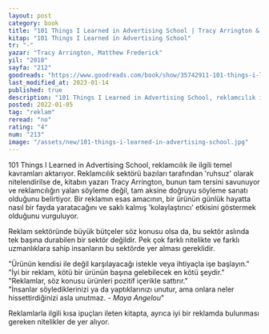 ```yaml
---
layout: post
category: book
title: "101 Things I Learned in Advertising School | Tracy Arrington & Matthew Frederick (Kitap)"
kitap: "101 Things I Learned in Advertising School"
tr: "-"
yazar: "Tracy Arrington, Matthew Frederick"
yil: "2018"
sayfa: "212"
goodreads: "https://www.goodreads.com/book/show/35742911-101-things-i-learned-in-advertising-school"
last_modified_at: 2023-01-14
published: true
description: "101 Things I Learned in Advertising School, reklamcılık ile ilgili temel kavramları aktarıyor. Reklamcılık sektörü bazıları tarafından 'ruhsuz' olarak nitelendirilse de, kitabın yazarı Tracy Arrington, bunun tam tersini savunuyor ve reklamcılığın yalan söyleme değil, tam aksine doğruyu söyleme sanatı olduğunu belirtiyor."
posted: 2022-01-05
tag: "reklam"
reread: "no"
rating: "4"
num: "213"
image: "/assets/new/101-things-i-learned-in-advertising-school.jpg"
---
```


101 Things I Learned in Advertising School, reklamcılık ile ilgili temel kavramları aktarıyor. Reklamcılık sektörü bazıları tarafından 'ruhsuz' olarak nitelendirilse de, kitabın yazarı Tracy Arrington, bunun tam tersini savunuyor ve reklamcılığın yalan söyleme değil, tam aksine doğruyu söyleme sanatı olduğunu belirtiyor. Bir reklamın esas amacının, bir ürünün günlük hayatta nasıl bir fayda yaratacağını ve saklı kalmış 'kolaylaştırıcı' etkisini göstermek olduğunu vurguluyor.

Reklam sektöründe büyük bütçeler söz konusu olsa da, bu sektör aslında tek başına durabilen bir sektör değildir. Pek çok farklı nitelikte ve farklı uzmanlıklara sahip insanların bu sektörde yer alması gereklidir.

"Ürünün kendisi ile değil karşılayacağı istekle veya ihtiyaçla işe başlayın."  
"İyi bir reklam, kötü bir ürünün başına gelebilecek en kötü şeydir."  
"Reklamlar, söz konusu ürünleri pozitif içerikle sattırır."  
"İnsanlar söylediklerinizi ya da yaptıklarınızı unutur, ama onlara neler hissettirdiğinizi asla unutmaz. - _Maya Angelou_"

Reklamlarla ilgili kısa ipuçları ileten kitapta, ayrıca iyi bir reklamda bulunması gereken nitelikler de yer alıyor.
